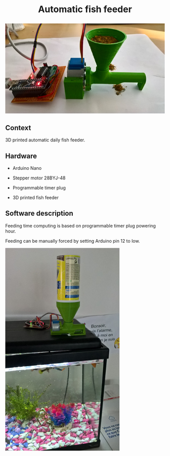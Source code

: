 
# <p align="center">Automatic fish feeder</p>

<img src="/readmepictures/zoom.jpg">

## Context

3D printed automatic daily fish feeder.

## Hardware

* Arduino Nano

* Stepper motor 28BYJ-48

* Programmable timer plug

* 3D printed fish feeder

## Software description

Feeding time computing is based on programmable timer plug powering hour.

Feeding can be manually forced by setting Arduino pin 12 to low.

<img src="/readmepictures/aquarium.jpg">
